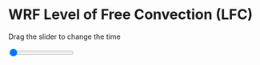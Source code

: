 <h1>WRF Level of Free Convection (LFC)</h1>
<p>Drag the slider to change the time</p>

<div class="slidecontainer">
<input oninput='setImage(this)' class="slider" type="range" min="0" max="9" value="0" step="1" />
<img id='img'/>
</div>

<script>
var img = document.getElementById('img');
var img_array = ['/assets/images/wrf/lc_wrfout_d01_2020-04-14_12:00:00.png',
'/assets/images/wrf/lc_wrfout_d01_2020-04-14_13:00:00.png',
'/assets/images/wrf/lc_wrfout_d01_2020-04-14_14:00:00.png',
'/assets/images/wrf/lc_wrfout_d01_2020-04-14_15:00:00.png',
'/assets/images/wrf/lc_wrfout_d01_2020-04-14_16:00:00.png',
'/assets/images/wrf/lc_wrfout_d01_2020-04-14_17:00:00.png',
'/assets/images/wrf/lc_wrfout_d01_2020-04-14_18:00:00.png',
'/assets/images/wrf/lc_wrfout_d01_2020-04-14_19:00:00.png',
'/assets/images/wrf/lc_wrfout_d01_2020-04-14_20:00:00.png',];
function setImage(obj)
{
        var value = obj.value;
        img.src = img_array[value];

}
</script>

